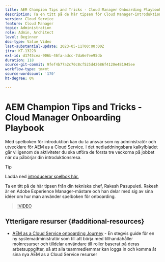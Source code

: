 ```yaml
---
title: AEM Champion Tips and Tricks - Cloud Manager Onboarding Playbook
description: Ta en titt på de här tipsen för Cloud Manager-introduktion och introduktionspellistan av AEM mästare och expert, Rakesh Pasupuleti.
version: Cloud Service
feature: Cloud Manager
topic: Administration
role: Admin, Architect
level: Beginner
doc-type: Value Video
last-substantial-update: 2023-05-11T00:00:00Z
jira: KT-13228
exl-id: d1745cea-906b-46fa-adcc-7da6e7ee95db
duration: 118
source-git-commit: 9fef4b77a2c70c8cf525d42686f4120e481945ee
workflow-type: tm+mt
source-wordcount: '170'
ht-degree: 0%

---
```


# AEM Champion Tips and Tricks - Cloud Manager Onboarding Playbook

Med spelboken för introduktion kan du ta ansvar som ny administratör och utvecklare för AEM as a Cloud Service. I det nedladdningsbara kalkylbladet går vi igenom de aktiviteter du ska utföra de första tre veckorna på jobbet när du påbörjar din introduktionsresa.

>[!TIP]
>
>Ladda ned [introducerar spelbok här.](./assets/Cloud-Manager-for-AEM-as-a-Cloud-Service.xlsx)

Ta en titt på de här tipsen från din tekniska chef, Rakesh Pasupuleti. Rakesh är en Adobe Experience Manager-mästare och han delar med sig av sina idéer om hur man använder spelboken för onboarding.

>[!VIDEO](https://video.tv.adobe.com/v/3419299?quality=12&learn=on)

## Ytterligare resurser {#additional-resources}

* [AEM as a Cloud Service onboarding Journey](https://experienceleague.adobe.com/docs/experience-manager-cloud-service/content/onboarding/journey/overview.html) - En stegvis guide för en ny systemadministratör som till att börja med tillhandahåller molnresurser och tilldelar användare till roller baserat på deras arbetsuppgifter, så att alla teammedlemmar kan logga in och komma åt sina nya AEM as a Cloud Service resurser
